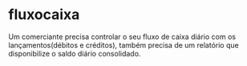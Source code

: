 # fluxocaixa
Um comerciante precisa controlar o seu fluxo de caixa diário com os lançamentos(débitos e créditos), também precisa de um relatório que disponibilize o saldo diário consolidado.
